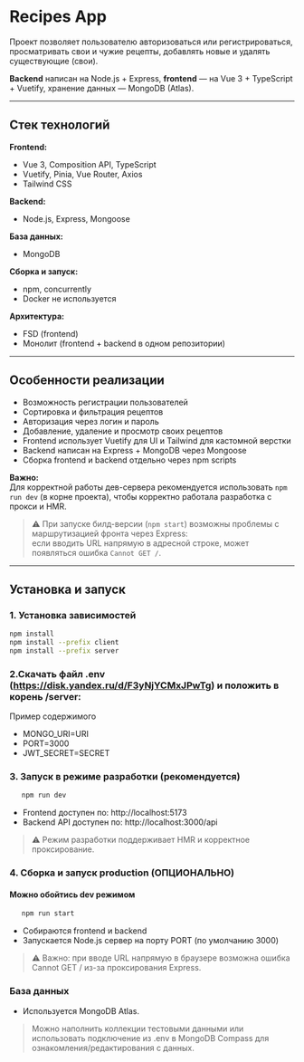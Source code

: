 # Recipes App

Проект позволяет пользователю авторизоваться или регистрироваться, просматривать свои и чужие рецепты, добавлять новые и удалять существующие (свои).

**Backend** написан на Node.js + Express, **frontend** — на Vue 3 + TypeScript + Vuetify, хранение данных — MongoDB (Atlas).

---

## Стек технологий

**Frontend:**
- Vue 3, Composition API, TypeScript
- Vuetify, Pinia, Vue Router, Axios
- Tailwind CSS

**Backend:**
- Node.js, Express, Mongoose

**База данных:**
- MongoDB 

**Сборка и запуск:**
- npm, concurrently
- Docker не используется

**Архитектура:**
- FSD (frontend)
- Монолит (frontend + backend в одном репозитории)

---

## Особенности реализации

- Возможность регистрации пользователей
- Сортировка и фильтрация рецептов
- Авторизация через логин и пароль
- Добавление, удаление и просмотр своих рецептов
- Frontend использует Vuetify для UI и Tailwind для кастомной верстки
- Backend написан на Express + MongoDB через Mongoose
- Сборка frontend и backend отдельно через npm scripts

**Важно:**  
Для корректной работы дев-сервера рекомендуется использовать `npm run dev` (в корне проекта), чтобы корректно работала разработка с прокси и HMR.

> ⚠️ При запуске билд-версии (`npm start`) возможны проблемы с маршрутизацией фронта через Express:  
> если вводить URL напрямую в адресной строке, может появляться ошибка `Cannot GET /`.

---

## Установка и запуск

### 1. Установка зависимостей

```bash
npm install
npm install --prefix client
npm install --prefix server
```

### 2.Скачать файл .env (https://disk.yandex.ru/d/F3yNjYCMxJPwTg) и положить в корень /server:

Пример содержимого
- MONGO_URI=URI
- PORT=3000
- JWT_SECRET=SECRET

### 3. Запуск в режиме разработки (рекомендуется)

```bash
   npm run dev
```

- Frontend доступен по: http://localhost:5173
- Backend API доступен по: http://localhost:3000/api

> ⚠️ Режим разработки поддерживает HMR и корректное проксирование.

### 4. Сборка и запуск production (ОПЦИОНАЛЬНО)
#### Можно обойтись dev режимом

```bash
   npm run start
```

- Собираются frontend и backend
- Запускается Node.js сервер на порту PORT (по умолчанию 3000)

> ⚠️ Важно: при вводе URL напрямую в браузере возможна ошибка Cannot GET / из-за проксирования Express.

### База данных

- Используется MongoDB Atlas.
> Можно наполнить коллекции тестовыми данными или использовать подключение из .env в MongoDB Compass для ознакомления/редактирования с данных.